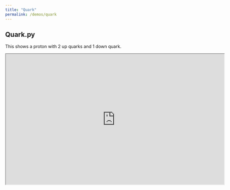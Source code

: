 ```yaml
---
title: "Quark"
permalink: /demos/quark
---
```


## Quark.py
This shows a proton with 2 up quarks and 1 down quark.

<iframe src="https://veprice.github.io/contemp_physics/Fall/quark" width="700" height="420"></iframe>
